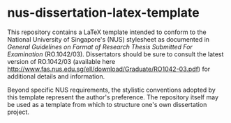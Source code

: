 # nus-dissertation-latex-template

This repository contains a LaTeX template intended to conform to the National University of Singapore's (NUS) stylesheet as documented in _General Guidelines on Format of Research Thesis Submitted For Examination_ (RO.1042/03).  Dissertators should be sure to consult the latest version of RO.1042/03 (available here http://www.fas.nus.edu.sg/ell/download/Graduate/RO1042-03.pdf) for additional details and information.

Beyond specific NUS requirements, the stylistic conventions adopted by this template represent the author's preference. The repository itself may be used as a template from which to structure one's own dissertation project.
